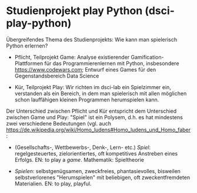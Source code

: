 # Studienprojekt play Python (dsci-play-python)

Übergreifendes Thema des Studienprojekts: Wie kann man spielerisch Python erlernen? 

* Pflicht, Teilprojekt Game: Analyse existierender Gamification-Plattformen für das Programmierenlernen mit Python, insbesondere <https://www.codewars.com>; Entwurf eines Games für den Gegenstandsbereich Data Science 

* Kür, Teilprojekt Play: Wir richten im dsci-lab ein Spielzimmer ein, verstanden als ein Bereich, in dem man spielerisch mit allen möglichen schon lauffähigen kleinen Programmen herumspielen kann.

Der Unterschied zwischen Pflicht und Kür entspricht dem Unterschied zwischen Game und Play: "Spiel" ist ein Polysem, d.h. es hat mindestens zwei verschiedene Bedeutungen (vgl. auch <https://de.wikipedia.org/wiki/Homo_ludens#Homo_ludens_und_Homo_faber>:

* (Gesellschafts-, Wettbewerbs-, Denk-, Lern- etc.) *Spiel*: regelgesteuertes, zielorientiertes, oft kompetitives Anstreben eines Erfolgs. EN: to play a *game*. Mathematik: Spieltheorie

* *Spielen*:  selbstgenügsamen, zweckfreies, phantasievolles, bisweilen selbstverlorenes "Herumspielen" mit beliebigen, oft zweckentfremdeten Materialien. EN: to play, playful.



